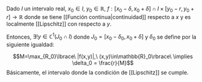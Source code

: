 
Dado $I$ un intervalo real, $x_0\in I,\; y_0\in\mathbb{R},\ f:[x_0-\delta,x_0 + \delta]\cap I\times [y_0 - r, y_0 + r]\rightarrow\mathbb{R}$ donde se tiene [[Función continua|continuidad]] respecto a $x$ y es localmente [[Lipschitz]] con respecto a $y$. 

Entonces, $\exists !y \in\mathbb{C}^1(J_0\cap I)$ donde $J_0 = [x_0-\delta_0, x_0 + \delta]$ y $\delta_0$ se define por la siguiente igualdad: 

$$M=\max_{R_0}\lbrace\ |f(x,y)|,\ (x,y)\in\mathbb{R}_0\rbrace\ \implies \delta_0 = \frac{r}{M}$$ 
Básicamente, el intervalo donde la condición de [[Lipschitz]] se cumple. 